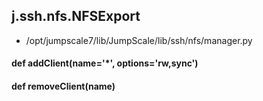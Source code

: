 ## j.ssh.nfs.NFSExport

- /opt/jumpscale7/lib/JumpScale/lib/ssh/nfs/manager.py

#### def addClient(name='*', options='rw,sync') 

    

#### def removeClient(name) 

    

